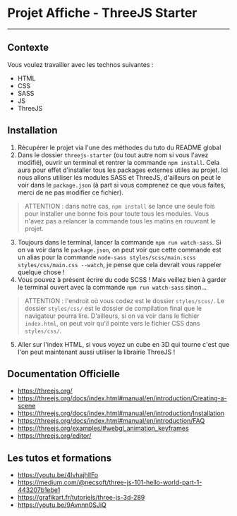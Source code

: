 # Projet Affiche - ThreeJS Starter
---
## Contexte

Vous voulez travailler avec les technos suivantes :
- HTML
- CSS
- SASS
- JS
- ThreeJS

## Installation

1. Récupérer le projet via l'une des méthodes du tuto du README global
2. Dans le dossier `threejs-starter` (ou tout autre nom si vous l'avez modifié), ouvrir un terminal et rentrer la commande `npm install`. Cela aura pour effet d'installer tous les packages externes utiles au projet. Ici nous allons utiliser les modules SASS et ThreeJS, d'ailleurs on peut le voir dans le `package.json` (à part si vous comprenez ce que vous faites, merci de ne pas modifier ce fichier).
> ATTENTION : dans notre cas, `npm install` se lance une seule fois pour installer une bonne fois pour toute tous les modules. Vous n'avez pas a relancer la commande tous les matins en rouvrant le projet. 
3. Toujours dans le terminal, lancer la commande `npm run watch-sass`. Si on va voir dans le `package.json`, on peut voir que cette commande est un alias pour la commande `node-sass styles/scss/main.scss styles/css/main.css --watch`, je pense que cela devrait vous rappeler quelque chose !
4. Vous pouvez à présent écrire du code SCSS ! Mais veillez bien à garder le terminal ouvert avec la commande `npm run watch-sass` sinon...
> ATTENTION : l'endroit où vous codez est le dossier `styles/scss/`. Le dossier `styles/css/` est le dossier de compilation final que le navigateur pourra lire. D'ailleurs, si on va voir dans le fichier `index.html`, on peut voir qu'il pointe vers le fichier CSS dans `styles/css/`.
5. Aller sur l'index HTML, si vous voyez un cube en 3D qui tourne c'est que l'on peut maintenant aussi utiliser la librairie ThreeJS !

## Documentation Officielle

- https://threejs.org/
- https://threejs.org/docs/index.html#manual/en/introduction/Creating-a-scene
- https://threejs.org/docs/index.html#manual/en/introduction/Installation
- https://threejs.org/docs/index.html#manual/en/introduction/FAQ
- https://threejs.org/examples/#webgl_animation_keyframes
- https://threejs.org/editor/

## Les tutos et formations

- https://youtu.be/4IvhajhllFo
- https://medium.com/@necsoft/three-js-101-hello-world-part-1-443207b1ebe1
- https://grafikart.fr/tutoriels/three-js-3d-289
- https://youtu.be/9Avnnn0SJiQ